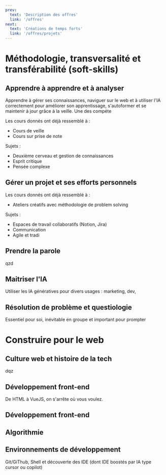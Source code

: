 ```yaml
---
prev:
  text: 'Description des offres'
  link: '/offres'
next:
  text: 'Créations de temps forts'
  link: '/offres/projets'
---
```


# Méthodologie, transversalité et transférabilité (soft-skills)
## Apprendre à apprendre et à analyser
Apprendre à gérer ses connaissances, naviguer sur le web et à utiliser l'IA correctement pour améliorer son apprentissage, s'autoformer et se maintenir à jour grâce à la veille.
Une des compéte

Les cours donnés ont déjà ressemblé à :
- Cours de veille
- Cours sur prise de note

Sujets : 
- Deuxième cerveau et gestion de connaissances
- Esprit critique
- Pensée complexe

## Gérer un projet et ses efforts personnels

Les cours donnés ont déjà ressemblé à :
- Ateliers créatifs avec méthodologie de problem solving

Sujets : 
- Espaces de travail collaboratifs (Notion, Jira)
- Communication
- Agile et tradi

## Prendre la parole
qzd

## Maitriser l'IA
Utiliser les IA génératives pour divers usages : marketing, dev,

## Résolution de problème et questiologie
Essentiel pour soi, inévitable en groupe et important pour prompter

# Construire pour le web
## Culture web et histoire de la tech
dqz

## Développement front-end
De HTML à VueJS, on s'arrête où vous voulez.

## Développement front-end

## Algorithmie

## Environnements de développement
Git/GiThub, Shell et découverte des IDE (dont IDE boostés par IA type cursor ou copilot)